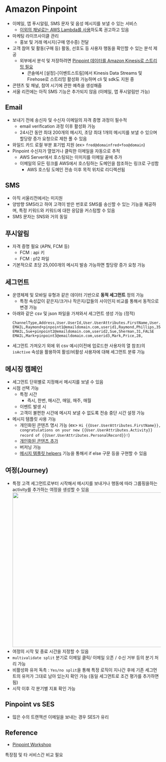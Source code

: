 # Amazon Pinpoint

- 이메일, 앱 푸시알림, SMS 문자 및 음성 메시지를 보낼 수 있는 서비스
  - [이외의 채널로는 AWS Lambda를 사용](https://docs.aws.amazon.com/ko_kr/pinpoint/latest/developerguide/channels-custom.html)하도록 권고하고 있음
- 마케팅 라이프사이클 관리
  - 홍보 및 거래 메시지(구매 영수증) 전달
- 고객 참여 및 활동(구매 등) 활동, 선호도 등 사용자 행동을 확인할 수 있는 분석 제공
  - 외부에서 분석 및 저장하려면 [Pinpoint 데이터를 Amazon Kinesis로 스트리밍 필요](https://docs.aws.amazon.com/ko_kr/pinpoint/latest/developerguide/event-streams.html)
    - 콘솔에서 [설정]-[이벤트스트림]에서 Kinesis Data Streams 및 Firehose로 스트리밍 활성화 가능하며 cli 및 sdk도 지원 중
- 콘텐츠 및 채널, 참여 시기에 관한 예측을 생성해줌
- 서울 리전에는 아직 SMS 기능은 추가되지 않음 (이메일, 앱 푸시알림만 가능)

## Email

- 보내기 전에 송신자 및 수신자 이메일의 자격 증명 과정이 필수적
  - email verification 과정 이후 활성화 가능
  - 24시간 동안 최대 200개의 메시지, 초당 최대 1개의 메시지를 보낼 수 있으며 할당량 증가 요청으로 제한 풀 수 있음
- 와일드 카드 로컬 부분 표기법 지원 (ex> `fred@domainfred+foo@domain`)
- Pinpoint 수신자가 열었거나 클릭한 이메일을 자동으로 추적
  - AWS Server에서 호스팅되는 이미지를 이메일 끝에 추가
  - 이메일의 모든 링크를 AWS에서 호스팅하는 도메인을 참조하는 링크로 구성함
    - AWS 호스팅 도메인 전송 이후 목적 위치로 리디렉션됨

## SMS

- 아직 서울리전에서는 미지원
- 양방향 SMS라고 하여 고객이 받은 번호로 SMS를 송신할 수 있는 기능을 제공하며, 특정 키워드와 키워드에 대한 응답을 커스텀할 수 있음
- SMS 문자는 SNS와 거의 동일

## 푸시알림

- 자격 증명 필요 (APN, FCM 등)
  - FCM : api 키
  - FCM : p12 파일
- 기본적으로 초당 25,000개의 메시지 발송 가능하면 할당량 증가 요청 가능

## 세그먼트

- 운영체제 및 모바일 유형과 같은 데이터 기반으로 **동적 세그먼트** 정의 가능
  - 특정 속성값이 같은지/크거나 작은지/값들의 사이인지 비교를 통해서 동적으로 변경 가능
- 아래와 같은 csv 및 json 파일을 가져와서 세그먼트 생성 가능 (정적)
  ```csv
  ChannelType,Address,User.UserId,User.UserAttributes.FirstName,User.UserAttributes.LastName,User.UserAttributes.age,User.UserAttributes.isActive
  EMAIL,Raymond+pinpoint1@emaildomain.com,userid1,Raymond,Phillips,35,TRUE
  EMAIL,Sue+pinpoint2@emaildomain.com,userid2,Sue,Sherman,31,FALSE
  EMAIL,Mark+pinpoint3@emaildomain.com,userid3,Mark,Price,28,
  ```
- 세그먼트 가져오기 외에 위 csv 예시(이전에 업로드한 사용자의 열 참조)의 `isActive` 속성을 활용하여 활성/비활성 사용자에 대해 세그먼트 분류 가능

## 메시징 캠페인

- 세그먼트 단위별로 지정해서 메시지를 보낼 수 있음
- 시점 선택 가능
  - 특정 시간
    - 즉시, 한번, 매시간, 매일, 매주, 매월
  - 이벤트 발생 시
  - 고객이 불편한 시간에 메시지 보낼 수 없도록 전송 중단 시간 설정 가능
- 메시지 템플릿 사용 가능
  - 개인화된 콘텐츠 명시 가능 (ex> `Hi {{User.UserAttributes.FirstName}}, congratulations on your new {{User.UserAttributes.Activity}} record of {{User.UserAttributes.PersonalRecord}}!`)
  - [개인화된 콘텐츠 추가](https://docs.aws.amazon.com/pinpoint/latest/userguide/message-templates-personalizing.html)
  - 버저닝 가능
  - [메시지 템플릿 helpers](https://docs.aws.amazon.com/ko_kr/pinpoint/latest/userguide/message-template-helpers.html) 기능을 통해서 if else 구문 등을 구현할 수 있음

## 여정(Journey)

- 특정 고객 세그먼트로부터 시작해서 메시지를 보내거나 행동에 따라 그룹핑을하는 activity를 추가하는 여정을 생성할 수 있음
  <img src="https://pinpoint-jumpstart.workshop.aws/images/aJourneyFull.png" width=500 height=500>
- 여정의 시작 및 종료 시간을 지정할 수 있음
- `multivalidate split` 분기로 이메일 클릭/ 이메일 오픈 / 수신 거부 등의 분기 처리 가능
- 비활성화 유저 독촉 : `Yes/no split`을 통해 특정 로직이 지나간 후에 기존 세그먼트의 유저가 그대로 남아 있는지 확인 가능 (동일 세그먼트로 조건 평가를 추가하면 됨)
- 시작 이후 각 분기별 지표 확인 가능

## Pinpoint vs SES

- 많은 수의 트랜잭션 이메일을 보내는 경우 SES가 유리

## Reference

- [Pinpoint Workshop](https://pinpoint-jumpstart.workshop.aws/en/)

특장점 및 타 서비스간 비교 필요

